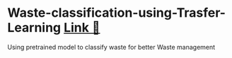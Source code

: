 # Waste-classification-using-Trasfer-Learning  [Link 🔗](https://waste-classification-using-trasfer-yrk0.onrender.com/)
Using pretrained model to classify waste for better Waste management
